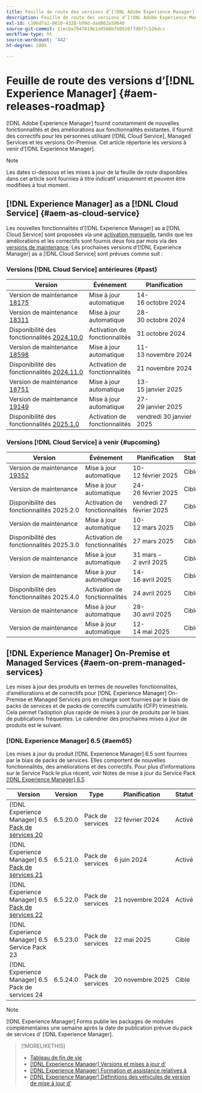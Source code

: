 ```yaml
---
title: Feuille de route des versions d’[!DNL Adobe Experience Manager]
description: Feuille de route des versions d’[!DNL Adobe Experience Manager]
exl-id: c106d7a1-8810-4328-b99d-dad862a50640
source-git-commit: 11ecba7047019b1d4508bfb0926f7d0f7c526dcc
workflow-type: ht
source-wordcount: '442'
ht-degree: 100%

---
```



# Feuille de route des versions d’[!DNL Experience Manager] {#aem-releases-roadmap}

[!DNL Adobe Experience Manager] fournit constamment de nouvelles fonctionnalités et des améliorations aux fonctionnalités existantes. Il fournit des correctifs pour les personnes utilisant [!DNL Cloud Service], Managed Services et les versions On-Premise. Cet article répertorie les versions à venir d’[!DNL Experience Manager].

>[!NOTE]
>
>Les dates ci-dessous et les mises à jour de la feuille de route disponibles dans cet article sont fournies à titre indicatif uniquement et peuvent être modifiées à tout moment.

## [!DNL Experience Manager] as a [!DNL Cloud Service] {#aem-as-cloud-service}

Les nouvelles fonctionnalités d’[!DNL Experience Manager] as a [!DNL Cloud Service] sont proposées via une [activation mensuelle](https://experienceleague.adobe.com/fr/docs/experience-manager-cloud-service/content/release-notes/release-notes/release-notes-current), tandis que les améliorations et les correctifs sont fournis deux fois par mois via des [versions de maintenance](https://experienceleague.adobe.com/fr/docs/experience-manager-cloud-service/content/release-notes/maintenance/latest).
Les prochaines versions d’[!DNL Experience Manager] as a [!DNL Cloud Service] sont prévues comme suit :

### Versions [!DNL Cloud Service] antérieures {#past}

| Version | Événement | Planification | Statut |
|---|---|---|---|
| Version de maintenance [18175](https://experienceleague.adobe.com/fr/docs/experience-manager-cloud-service/content/release-notes/maintenance/2024/2024-10-0#release-18175) | Mise à jour automatique | 14-16 octobre 2024 | Mis à jour |
| Version de maintenance [18311](https://experienceleague.adobe.com/fr/docs/experience-manager-cloud-service/content/release-notes/maintenance/2024/2024-10-0#18311) | Mise à jour automatique | 28-30 octobre 2024 | Mis à jour |
| Disponibilité des fonctionnalités [2024.10.0](https://experienceleague.adobe.com/fr/docs/experience-manager-cloud-service/content/release-notes/release-notes/2024/release-notes-2024-10-0) | Activation de fonctionnalités | 31 octobre 2024 | Activé |
| Version de maintenance [18598](https://experienceleague.adobe.com/fr/docs/experience-manager-cloud-service/content/release-notes/maintenance/2024/2024-11-0) | Mise à jour automatique | 11-13 novembre 2024 | Mis à jour |
| Disponibilité des fonctionnalités [2024.11.0](https://experienceleague.adobe.com/fr/docs/experience-manager-cloud-service/content/release-notes/release-notes/2024/release-notes-2024-11-0) | Activation de fonctionnalités | 21 novembre 2024 | Activé |
| Version de maintenance [18751](https://experienceleague.adobe.com/fr/docs/experience-manager-cloud-service/content/release-notes/maintenance/2025/2025-1-0#18751) | Mise à jour automatique | 13-15 janvier 2025 | Activé |
| Version de maintenance [19149](https://experienceleague.adobe.com/fr/docs/experience-manager-cloud-service/content/release-notes/maintenance/2025/2025-1-0#19149) | Mise à jour automatique | 27-29 janvier 2025 | Mis à jour |
| Disponibilité des fonctionnalités [2025.1.0](https://experienceleague.adobe.com/fr/docs/experience-manager-cloud-service/content/release-notes/release-notes/release-notes-current) | Activation de fonctionnalités | vendredi 30 janvier 2025 | Activé |

### Versions [!DNL Cloud Service] à venir {#upcoming}

| Version | Événement | Planification | Statut |
|---|---|---|---|
| Version de maintenance [19352](https://experienceleague.adobe.com/fr/docs/experience-manager-cloud-service/content/release-notes/maintenance/latest) | Mise à jour automatique | 10-12 février 2025 | Cible |
| Version de maintenance | Mise à jour automatique | 24-26 février 2025 | Cible |
| Disponibilité des fonctionnalités 2025.2.0 | Activation de fonctionnalités | vendredi 27 février 2025 | Cible |
| Version de maintenance | Mise à jour automatique | 10-12 mars 2025 | Cible |
| Disponibilité des fonctionnalités 2025.3.0 | Activation de fonctionnalités | 27 mars 2025 | Cible |
| Version de maintenance | Mise à jour automatique | 31 mars - 2 avril 2025 | Cible |
| Version de maintenance | Mise à jour automatique | 14-16 avril 2025 | Cible |
| Disponibilité des fonctionnalités 2025.4.0 | Activation de fonctionnalités | 24 avril 2025 | Cible |
| Version de maintenance | Mise à jour automatique | 28-30 avril 2025 | Cible |
| Version de maintenance | Mise à jour automatique | 12-14 mai 2025 | Cible |

## [!DNL Experience Manager] On-Premise et Managed Services {#aem-on-prem-managed-services}

Les mises à jour des produits en termes de nouvelles fonctionnalités, d’améliorations et de correctifs pour [!DNL Experience Manager] On-Premise et Managed Services pris en charge sont fournies par le biais de packs de services et de packs de correctifs cumulatifs (CFP) trimestriels. Cela permet l’adoption plus rapide de mises à jour de produits par le biais de publications fréquentes. Le calendrier des prochaines mises à jour de produits est le suivant.

### [!DNL Experience Manager] 6.5 {#aem65}

Les mises à jour du produit [!DNL Experience Manager] 6.5 sont fournies par le biais de packs de services. Elles comportent de nouvelles fonctionnalités, des améliorations et des correctifs. Pour plus d’informations sur le Service Pack le plus récent, voir Notes de mise à jour du Service Pack [[!DNL Experience Manager] 6.5](https://experienceleague.adobe.com/fr/docs/experience-manager-65/content/release-notes/release-notes).

| Version | Version | Type | Planification | Statut |
|---|---|---|---|---|
| [!DNL Experience Manager] 6.5 [Pack de services 20](https://experienceleague.adobe.com/fr/docs/experience-manager-65/content/release-notes/service-pack/6-5-20) | 6.5.20.0 | Pack de services | 22 février 2024 | Activé |
| [!DNL Experience Manager] 6.5 [Pack de services 21](https://experienceleague.adobe.com/fr/docs/experience-manager-65/content/release-notes/service-pack/6-5-21) | 6.5.21.0 | Pack de services | 6 juin 2024 | Activé |
| [!DNL Experience Manager] 6.5 [Pack de services 22](https://experienceleague.adobe.com/fr/docs/experience-manager-65/content/release-notes/release-notes) | 6.5.22.0 | Pack de services | 21 novembre 2024 | Activé |
| [!DNL Experience Manager] 6.5 Service Pack 23 | 6.5.23.0 | Pack de services | 22 mai 2025 | Cible |
| [!DNL Experience Manager] 6.5 Pack de services 24 | 6.5.24.0 | Pack de services | 20 novembre 2025 | Cible |

>[!NOTE]
>
>[!DNL Experience Manager] Forms publie les packages de modules complémentaires une semaine après la date de publication prévue du pack de services d’ [!DNL Experience Manager].

>[!MORELIKETHIS]
>
>* [Tableau de fin de vie](https://helpx.adobe.com/fr/support/programs/eol-matrix.html)
>* [[!DNL Experience Manager] Versions et mises à jour d’](https://experienceleague.adobe.com/fr/docs/experience-manager-release-information/aem-release-updates/aem-releases-updates)
>* [[!DNL Experience Manager] Formation et assistance relatives à](https://experienceleague.adobe.com/fr/docs/experience-manager-cloud-service)
>* [[!DNL Experience Manager] Définitions des véhicules de version de mise à jour d’](/help/using/update-release-vehicle-definitions.md)
